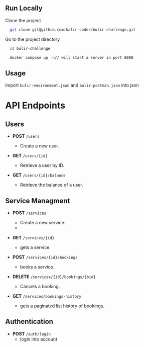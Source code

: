 
## Run Locally

Clone the project

```bash
  git clone git@github.com:kafir-coder/bulir-challenge.git
```

Go to the project directory

```bash
  cd bulir-challenge
```

```zsh
  docker compose up -d// will start a server in port 8080
```

## Usage

Import ``bulir-environment.json`` and ``bulir-postman.json`` into json


# API Endpoints

## Users

- **POST** `/users`
  - Create a new user.

- **GET** `/users/{id}`
  - Retrieve a user by ID.

- **GET** `/users/{id}/balance`
  - Retrieve the balance of a user.

## Service Managment

- **POST** `/services`
  - Create a new service.
  - 
- **GET** `/services/{id}`
  - gets a service.

- **POST** `/services/{id}/bookings`
  - books a service.

- **DELETE** `/services/{id}/bookings/{bid}`
  - Cancels a booking.

- **GET** `/services/bookings-history`
  - gets a paginated list history of bookings.
 
## Authentication
- **POST** `/auth/login`
  - login into account
